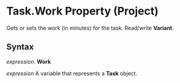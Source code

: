 
# Task.Work Property (Project)

Gets or sets the work (in minutes) for the task. Read/write  **Variant**.


## Syntax

 _expression_. **Work**

 _expression_ A variable that represents a **Task** object.


